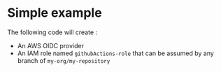 # Simple example
The following code will create :
- An AWS OIDC provider
- An IAM role named `githubActions-role` that can be assumed by any branch of `my-org/my-repository`